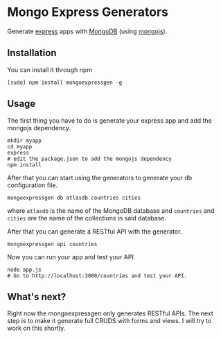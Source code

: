# Mongo Express Generators

Generate [express](http://expressjs.com/) apps with [MongoDB](http://www.mongodb.org/) (using [mongojs](http://github.com/gett/mongojs)).

## Installation

You can install it through npm

```
[sudo] npm install mongoexpressgen -g
```

## Usage

The first thing you have to do is generate your express app and add the mongojs dependency.

```
mkdir myapp
cd myapp
express
# edit the package.json to add the mongojs dependency
npm install
```

After that you can start using the generators to generate your db configuration file.

```
mongoexpressgen db atlasdb countries cities
```

where `atlasdb` is the name of the MongoDB database and `countries` and `cities` are the name of the collections in said database.

After that you can generate a RESTful API with the generator.

```
mongoexpressgen api countries
```

Now you can run your app and test your API.

```
node app.js
# Go to http://localhost:3000/countries and test your API.
```

## What's next?

Right now the mongoexpressgen only generates RESTful APIs. The next step is to make it generate full CRUDS with forms and views. I will try to work on this shortly.
